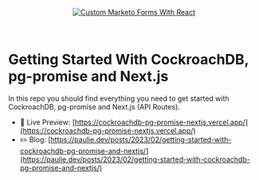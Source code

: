 <p align="center">
  <a href="https://paulie.dev/posts/2023/02/getting-started-with-cockroachdb-pg-promise-and-nextjs/">
    <img alt="Custom Marketo Forms With React" src="https://res.cloudinary.com/www-paulie-dev/image/upload/v1677258978/paulie.dev/2023/02/open-graph-image_xuxbnp.jpg" />
  </a>
</p>

<br />

# Getting Started With CockroachDB, pg-promise and Next.js

In this repo you should find everything you need to get started with CockroachDB, pg-promise and Next.js (API Routes).

- 🚀 Live Preview:
  [https://cockroachdb-pg-promise-nextjs.vercel.app/](https://cockroachdb-pg-promise-nextjs.vercel.app/)
- ✏️ Blog:
  [https://paulie.dev/posts/2023/02/getting-started-with-cockroachdb-pg-promise-and-nextjs/](https://paulie.dev/posts/2023/02/getting-started-with-cockroachdb-pg-promise-and-nextjs/)
